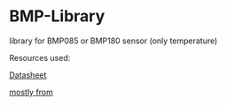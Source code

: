 # BMP-Library
library for BMP085 or BMP180 sensor (only temperature)

Resources used:

[Datasheet](https://cdn-shop.adafruit.com/datasheets/BST-BMP180-DS000-09.pdf)

[mostly from](https://github.com/aercys/Bosch-Bmp180-Sensor-Lib/blob/master/uart.c)
